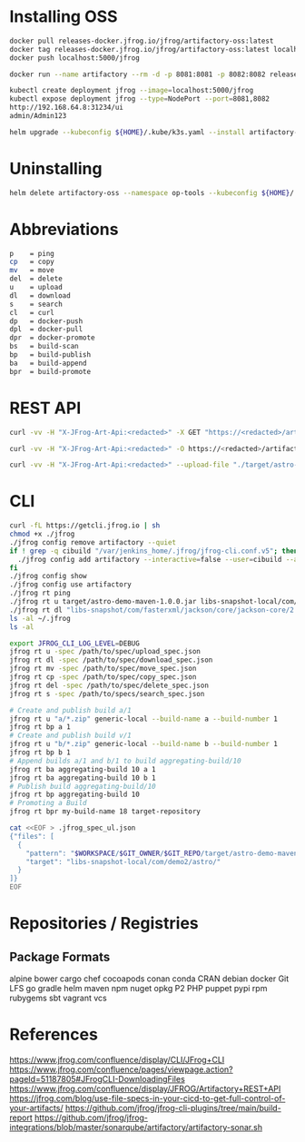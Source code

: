 # Installing OSS

```bash
docker pull releases-docker.jfrog.io/jfrog/artifactory-oss:latest
docker tag releases-docker.jfrog.io/jfrog/artifactory-oss:latest localhost:5000/jfrog
docker push localhost:5000/jfrog

docker run --name artifactory --rm -d -p 8081:8081 -p 8082:8082 releases-docker.jfrog.io/jfrog/artifactory-oss:latest

kubectl create deployment jfrog --image=localhost:5000/jfrog
kubectl expose deployment jfrog --type=NodePort --port=8081,8082
http://192.168.64.8:31234/ui
admin/Admin123
```

```bash
helm upgrade --kubeconfig ${HOME}/.kube/k3s.yaml --install artifactory-oss --set artifactory.postgresql.postgresqlPassword=password --namespace op-tools center/jfrog/artifactory-oss
```

# Uninstalling

```bash
helm delete artifactory-oss --namespace op-tools --kubeconfig ${HOME}/.kube/k3s.yaml
```

# Abbreviations

```bash
p    = ping
cp   = copy
mv   = move
del  = delete
u    = upload
dl   = download
s    = search
cl   = curl
dp   = docker-push
dpl  = docker-pull
dpr  = docker-promote
bs   = build-scan
bp   = build-publish
ba   = build-append
bpr  = build-promote
```

# REST API

```bash
curl -vv -H "X-JFrog-Art-Api:<redacted>" -X GET "https://<redacted>/artifactory/api/security/apiKey"

curl -vv -H "X-JFrog-Art-Api:<redacted>" -O https://<redacted>/artifactory/libs-snapshot/com/fasterxml/jackson/core/jackson-core/2.10.0/jackson-core-2.10.0-javadoc.jar

curl -vv -H "X-JFrog-Art-Api:<redacted>" --upload-file "./target/astro-demo-maven-1.0.0.jar" https://<redacted>/artifactory/libs-snapshot-local/com/demo/astro/astro-demo-maven-1.0.0.jar
```

# CLI

```bash
curl -fL https://getcli.jfrog.io | sh
chmod +x ./jfrog
./jfrog config remove artifactory --quiet
if ! grep -q cibuild "/var/jenkins_home/.jfrog/jfrog-cli.conf.v5"; then
  ./jfrog config add artifactory --interactive=false --user=cibuild --artifactory-url=https://artifactory.redacted.com/artifactory --apikey=<key>
fi
./jfrog config show
./jfrog config use artifactory
./jfrog rt ping
./jfrog rt u target/astro-demo-maven-1.0.0.jar libs-snapshot-local/com/demo/astro/
./jfrog rt dl "libs-snapshot/com/fasterxml/jackson/core/jackson-core/2.10.0/jackson-core-2.10.0.jar"
ls -al ~/.jfrog
ls -al

export JFROG_CLI_LOG_LEVEL=DEBUG
jfrog rt u -spec /path/to/spec/upload_spec.json
jfrog rt dl -spec /path/to/spec/download_spec.json
jfrog rt mv -spec /path/to/spec/move_spec.json
jfrog rt cp -spec /path/to/spec/copy_spec.json
jfrog rt del -spec /path/to/spec/delete_spec.json
jfrog rt s -spec /path/to/specs/search_spec.json
```

```bash
# Create and publish build a/1
jfrog rt u "a/*.zip" generic-local --build-name a --build-number 1
jfrog rt bp a 1
# Create and publish build v/1
jfrog rt u "b/*.zip" generic-local --build-name b --build-number 1
jfrog rt bp b 1
# Append builds a/1 and b/1 to build aggregating-build/10
jfrog rt ba aggregating-build 10 a 1
jfrog rt ba aggregating-build 10 b 1
# Publish build aggregating-build/10
jfrog rt bp aggregating-build 10
# Promoting a Build
jfrog rt bpr my-build-name 18 target-repository
```

```bash
cat <<EOF > .jfrog_spec_ul.json
{"files": [
  {
    "pattern": "$WORKSPACE/$GIT_OWNER/$GIT_REPO/target/astro-demo-maven-1.0.0.jar",
    "target": "libs-snapshot-local/com/demo2/astro/"
  }
]}
EOF
```

# Repositories / Registries

## Package Formats
alpine
bower
cargo
chef
cocoapods
conan
conda
CRAN
debian
docker
Git LFS
go
gradle
helm
maven
npm
nuget
opkg
P2
PHP
puppet
pypi
rpm
rubygems
sbt
vagrant
vcs

# References

https://www.jfrog.com/confluence/display/CLI/JFrog+CLI
https://www.jfrog.com/confluence/pages/viewpage.action?pageId=51187805#JFrogCLI-DownloadingFiles
https://www.jfrog.com/confluence/display/JFROG/Artifactory+REST+API
https://jfrog.com/blog/use-file-specs-in-your-cicd-to-get-full-control-of-your-artifacts/
https://github.com/jfrog/jfrog-cli-plugins/tree/main/build-report
https://github.com/jfrog/jfrog-integrations/blob/master/sonarqube/artifactory/artifactory-sonar.sh